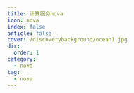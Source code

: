 ```yaml
---
title: 计算服务nova
icon: nova 
index: false
article: false
cover: /discoverybackground/ocean1.jpg
dir:
  order: 1
category:
  - nova
tag:
  - nova
---
```


<Catalog/>

